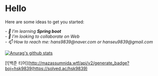 # Hello 


Here are some ideas to get you started:
<p>
  <em>
- 🌱 I’m learning <b>Spring boot</b> <br>
- 👯 I’m looking to collaborate on Web<br>
- 📫 How to reach me: hans9839@naver.com  or hanseu9839@gmail.com 
   </em>
</p>

[![Anurag's github stats](https://github-readme-stats.vercel.app/api?username=hanseu9839)](https://github.com/anuraghazra/github-readme-stats)

[![백준 티어](http://mazassumnida.wtf/api/v2/generate_badge?boj=hsk9839(https://solved.ac/hsk9839)
